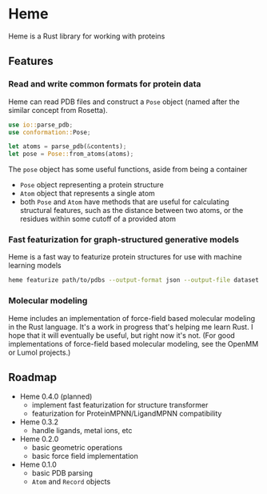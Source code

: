 # Heme

Heme is a Rust library for working with proteins


## Features 


### Read and write common formats for protein data 

Heme can read PDB files and construct a `Pose` object (named after 
the similar concept from Rosetta).

```rust 
use io::parse_pdb; 
use conformation::Pose; 

let atoms = parse_pdb(&contents);
let pose = Pose::from_atoms(atoms);
```

The `pose` object has some useful functions, aside from being a container 

- `Pose` object representing a protein structure
- `Atom` object that represents a single atom 
- both `Pose` and `Atom` have methods that are useful for calculating 
  structural features, such as the distance between two atoms, or the
  residues within some cutoff of a provided atom 


### Fast featurization for graph-structured generative models 

Heme is a fast way to featurize protein structures for use with
machine learning models 

```bash
heme featurize path/to/pdbs --output-format json --output-file dataset.json 
```


### Molecular modeling 

Heme includes an implementation of force-field based molecular modeling 
in the Rust language. It's a work in progress that's helping me 
learn Rust. I hope that it will eventually be useful, but right now
it's not. (For good implementations of force-field based molecular
modeling, see the OpenMM or Lumol projects.)


## Roadmap 

- Heme 0.4.0 (planned) 
    - implement fast featurization for structure transformer 
    - featurization for ProteinMPNN/LigandMPNN compatibility 
- Heme 0.3.2
    - handle ligands, metal ions, etc 
- Heme 0.2.0 
    - basic geometric operations 
    - basic force field implementation 
- Heme 0.1.0 
  - basic PDB parsing 
  - `Atom` and `Record` objects 
  





